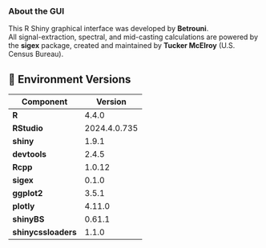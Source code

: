 ### About the GUI

This R Shiny graphical interface was developed by **Betrouni**.  
All signal-extraction, spectral, and mid-casting calculations are powered by the **sigex** package, created and maintained by **Tucker McElroy** (U.S. Census Bureau).

## 🔧 Environment Versions  

| Component | Version |
|-----------|---------|
| **R** | 4.4.0 |
| **RStudio** | 2024.4.0.735 |
| **shiny** | 1.9.1 |
| **devtools** | 2.4.5 |
| **Rcpp** | 1.0.12 |
| **sigex** | 0.1.0 |
| **ggplot2** | 3.5.1 |
| **plotly** | 4.11.0 |
| **shinyBS** | 0.61.1 |
| **shinycssloaders** | 1.1.0 |


